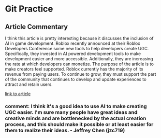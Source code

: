 # Git Practice


## Article Commentary
I think this article is pretty interesting because it discusses the inclusion of AI in game development. Roblox recently announced at their Roblox Developers Conference some new tools to help developers create UGC. Specifically, they invested in AI powered development tools to make development easier and more accessible. Additionally, they are increasing the rate at which developers can monetize. The purpose of the article is to make creators feel supported. Roblox currently has the majority of its revenue from paying users. To continue to grow, they must support the part of the community that continues to develop and update experiences to attract and retain users.


[link to article](https://ir.roblox.com/news/news-details/2025/Roblox-Unveils-AI-Monetization-and-Performance-Innovations-for-Creators/default.aspx)

### comment: I think it's a good idea to use AI to make creating UGC easier. I'm sure many people have great ideas and creative minds and are bottlenecked by the actual creation process, and this should make it possible or at least easier for them to realize their ideas. - Jeffrey Chen (jzc719)
